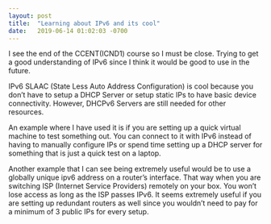 ```yaml
---
layout: post
title:  "Learning about IPv6 and its cool"
date:   2019-06-14 01:02:03 -0700
---
```

I see the end of the CCENT(ICND1) course so I must be close. Trying to get a good understanding of IPv6 since I think it would be good to use in the future.

IPv6 SLAAC (State Less Auto Address Configuration) is cool because you don’t have to setup a DHCP Server or setup static IPs to have basic device connectivity. However, DHCPv6 Servers are still needed for other resources. 

An example where I have used it is if you are setting up a quick virtual machine to test something out. You can connect to it with IPv6 instead of having to manually configure IPs or spend time setting up a DHCP server for something that is just a quick test on a laptop.

Another example that I can see being extremely useful would be to use a globally unique ipv6 address on a router’s interface. That way when you are switching ISP (Internet Service Providers) remotely on your box. You won’t lose access as long as the ISP passes IPv6.  It seems extremely useful if you are setting up redundant routers as well since you wouldn’t need to pay for a minimum of 3 public IPs for every setup.

